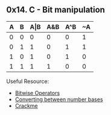 ## 0x14. C - Bit manipulation

 A | B | A\|B | A&B | A^B | ~A
 --- | --- | --- | --- | --- | ---
 0 | 0 | 0 | 0 | 0 | 1
 0 | 1 | 1 | 0 | 1 | 1
 1 | 0 | 1 | 0 | 1 | 0
 1 | 1 | 1 | 1 | 0 | 0

Useful Resource:
- [Bitwise Operators](https://www.programiz.com/c-programming/bitwise-operators)
- [Converting between number bases](https://www.circuitbread.com/tutorials/binary-hexadecimal-and-other-base-numbers)
- [Crackme](https://alaedine07.github.io/posts/first-crackme/)

